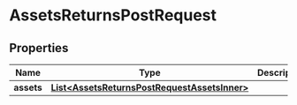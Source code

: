 

# AssetsReturnsPostRequest


## Properties

| Name | Type | Description | Notes |
|------------ | ------------- | ------------- | -------------|
|**assets** | [**List&lt;AssetsReturnsPostRequestAssetsInner&gt;**](AssetsReturnsPostRequestAssetsInner.md) |  |  |



